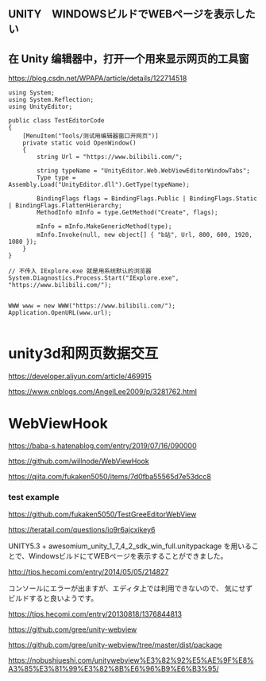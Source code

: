 ## UNITY　WINDOWSビルドでWEBページを表示したい

## 在 Unity 编辑器中，打开一个用来显示网页的工具窗
https://blog.csdn.net/WPAPA/article/details/122714518

```unity
using System;
using System.Reflection;
using UnityEditor;

public class TestEditorCode
{
    [MenuItem("Tools/测试用编辑器窗口开网页")]
    private static void OpenWindow()
    {
        string Url = "https://www.bilibili.com/";

        string typeName = "UnityEditor.Web.WebViewEditorWindowTabs";
        Type type = Assembly.Load("UnityEditor.dll").GetType(typeName);

        BindingFlags flags = BindingFlags.Public | BindingFlags.Static | BindingFlags.FlattenHierarchy;
        MethodInfo mInfo = type.GetMethod("Create", flags);
        
        mInfo = mInfo.MakeGenericMethod(type);
        mInfo.Invoke(null, new object[] { "b站", Url, 800, 600, 1920, 1080 });
    }
}

// 不传入 IExplore.exe 就是用系统默认的浏览器
System.Diagnostics.Process.Start("IExplore.exe", "https://www.bilibili.com/");


WWW www = new WWW("https://www.bilibili.com/");
Application.OpenURL(www.url);


```
# unity3d和网页数据交互
https://developer.aliyun.com/article/469915

https://www.cnblogs.com/AngelLee2009/p/3281762.html


# WebViewHook
https://baba-s.hatenablog.com/entry/2019/07/16/090000


https://github.com/willnode/WebViewHook



https://qiita.com/fukaken5050/items/7d0fba55565d7e53dcc8

### test example
https://github.com/fukaken5050/TestGreeEditorWebView

https://teratail.com/questions/io9r6ajcxikey6

UNITY5.3 + awesomium_unity_1_7_4_2_sdk_win_full.unitypackage
を用いることで、WindowsビルドにてWEBページを表示することができました。

http://tips.hecomi.com/entry/2014/05/05/214827

コンソールにエラーが出ますが、エディタ上では利用できないので、
気にせずビルドすると良いようです。


https://tips.hecomi.com/entry/20130818/1376844813


https://github.com/gree/unity-webview


https://github.com/gree/unity-webview/tree/master/dist/package

https://nobushiueshi.com/unitywebview%E3%82%92%E5%AE%9F%E8%A3%85%E3%81%99%E3%82%8B%E6%96%B9%E6%B3%95/


